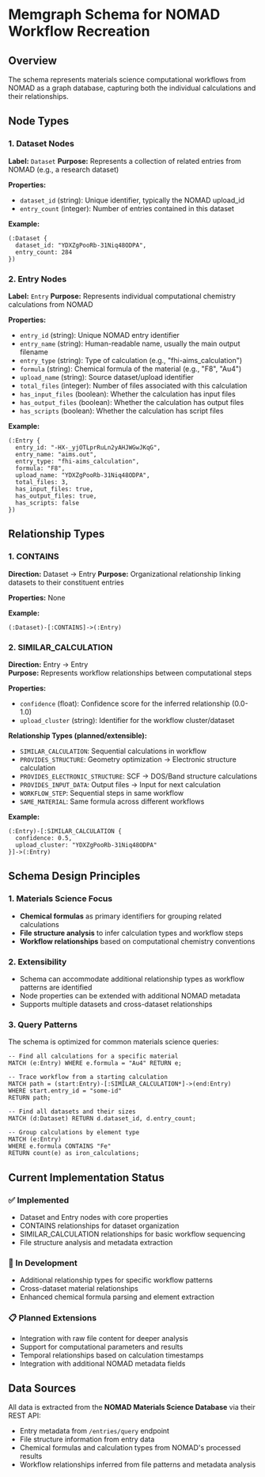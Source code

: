 # Memgraph Schema for NOMAD Workflow Recreation

## Overview
The schema represents materials science computational workflows from NOMAD as a graph database, capturing both the individual calculations and their relationships.

## Node Types

### 1. Dataset Nodes
**Label:** `Dataset`
**Purpose:** Represents a collection of related entries from NOMAD (e.g., a research dataset)

**Properties:**
- `dataset_id` (string): Unique identifier, typically the NOMAD upload_id
- `entry_count` (integer): Number of entries contained in this dataset

**Example:**
```cypher
(:Dataset {
  dataset_id: "YDXZgPooRb-31Niq48ODPA",
  entry_count: 284
})
```

### 2. Entry Nodes  
**Label:** `Entry`
**Purpose:** Represents individual computational chemistry calculations from NOMAD

**Properties:**
- `entry_id` (string): Unique NOMAD entry identifier
- `entry_name` (string): Human-readable name, usually the main output filename
- `entry_type` (string): Type of calculation (e.g., "fhi-aims_calculation")
- `formula` (string): Chemical formula of the material (e.g., "F8", "Au4")
- `upload_name` (string): Source dataset/upload identifier
- `total_files` (integer): Number of files associated with this calculation
- `has_input_files` (boolean): Whether the calculation has input files
- `has_output_files` (boolean): Whether the calculation has output files  
- `has_scripts` (boolean): Whether the calculation has script files

**Example:**
```cypher
(:Entry {
  entry_id: "-HX-_yjOTLprRuLn2yAHJWGwJKqG",
  entry_name: "aims.out",
  entry_type: "fhi-aims_calculation",
  formula: "F8",
  upload_name: "YDXZgPooRb-31Niq48ODPA",
  total_files: 3,
  has_input_files: true,
  has_output_files: true,
  has_scripts: false
})
```

## Relationship Types

### 1. CONTAINS
**Direction:** Dataset → Entry
**Purpose:** Organizational relationship linking datasets to their constituent entries

**Properties:** None

**Example:**
```cypher
(:Dataset)-[:CONTAINS]->(:Entry)
```

### 2. SIMILAR_CALCULATION
**Direction:** Entry → Entry  
**Purpose:** Represents workflow relationships between computational steps

**Properties:**
- `confidence` (float): Confidence score for the inferred relationship (0.0-1.0)
- `upload_cluster` (string): Identifier for the workflow cluster/dataset

**Relationship Types (planned/extensible):**
- `SIMILAR_CALCULATION`: Sequential calculations in workflow
- `PROVIDES_STRUCTURE`: Geometry optimization → Electronic structure calculation
- `PROVIDES_ELECTRONIC_STRUCTURE`: SCF → DOS/Band structure calculations
- `PROVIDES_INPUT_DATA`: Output files → Input for next calculation
- `WORKFLOW_STEP`: Sequential steps in same workflow
- `SAME_MATERIAL`: Same formula across different workflows

**Example:**
```cypher
(:Entry)-[:SIMILAR_CALCULATION {
  confidence: 0.5,
  upload_cluster: "YDXZgPooRb-31Niq48ODPA"
}]->(:Entry)
```

## Schema Design Principles

### 1. Materials Science Focus
- **Chemical formulas** as primary identifiers for grouping related calculations
- **File structure analysis** to infer calculation types and workflow steps
- **Workflow relationships** based on computational chemistry conventions

### 2. Extensibility
- Schema can accommodate additional relationship types as workflow patterns are identified
- Node properties can be extended with additional NOMAD metadata
- Supports multiple datasets and cross-dataset relationships

### 3. Query Patterns
The schema is optimized for common materials science queries:

```cypher
-- Find all calculations for a specific material
MATCH (e:Entry) WHERE e.formula = "Au4" RETURN e;

-- Trace workflow from a starting calculation
MATCH path = (start:Entry)-[:SIMILAR_CALCULATION*]->(end:Entry)
WHERE start.entry_id = "some-id"
RETURN path;

-- Find all datasets and their sizes
MATCH (d:Dataset) RETURN d.dataset_id, d.entry_count;

-- Group calculations by element type
MATCH (e:Entry) 
WHERE e.formula CONTAINS "Fe"
RETURN count(e) as iron_calculations;
```

## Current Implementation Status

### ✅ Implemented
- Dataset and Entry nodes with core properties
- CONTAINS relationships for dataset organization
- SIMILAR_CALCULATION relationships for basic workflow sequencing
- File structure analysis and metadata extraction

### 🔄 In Development
- Additional relationship types for specific workflow patterns
- Cross-dataset material relationships
- Enhanced chemical formula parsing and element extraction

### 📋 Planned Extensions
- Integration with raw file content for deeper analysis
- Support for computational parameters and results
- Temporal relationships based on calculation timestamps
- Integration with additional NOMAD metadata fields

## Data Sources

All data is extracted from the **NOMAD Materials Science Database** via their REST API:
- Entry metadata from `/entries/query` endpoint
- File structure information from entry data
- Chemical formulas and calculation types from NOMAD's processed results
- Workflow relationships inferred from file patterns and metadata analysis